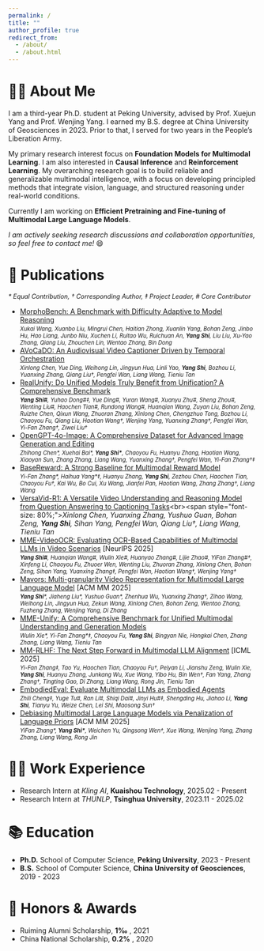 ```yaml
---
permalink: /
title: ""
author_profile: true
redirect_from: 
  - /about/
  - /about.html
---
```


# 👨‍🎓 About Me
I am a third-year Ph.D. student at Peking University, advised by Prof. Xuejun Yang and Prof. Wenjing Yang. I earned my B.S. degree at China University of Geosciences in 2023. Prior to that, I served for two years in the People’s Liberation Army.

My primary research interest focus on **Foundation Models for Multimodal Learning**. I am also interested in **Causal Inference** and **Reinforcement Learning**. My overarching research goal is to build reliable and generalizable multimodal intelligence, with a focus on developing principled methods that integrate vision, language, and structured reasoning under real-world conditions.

Currently I am working on **Efficient Pretraining and Fine-tuning of Multimodal Large Language Models**.

*I am actively seeking research discussions and collaboration opportunities, so feel free to contact me!* 😄


# 📝 Publications
<span style="font-size: 90%;">*\* Equal Contribution, † Corresponding Author, ‡ Project Leader, # Core Contributor*</span>
- [MorphoBench: A Benchmark with Difficulty Adaptive to Model Reasoning](https://www.arxiv.org/abs/2510.14265)<br><span style="font-size: 80%;">*Xukai Wang, Xuanbo Liu, Mingrui Chen, Haitian Zhong, Xuanlin Yang, Bohan Zeng, Jinbo Hu, Hao Liang, Junbo Niu, Xuchen Li, Ruitao Wu, Ruichuan An, **Yang Shi**, Liu Liu, Xu-Yao Zhang, Qiang Liu, Zhouchen Lin, Wentao Zhang, Bin Dong*</span>
- [AVoCaDO: An Audiovisual Video Captioner Driven by Temporal Orchestration](https://arxiv.org/abs/2510.10395)<br><span style="font-size: 80%;">*Xinlong Chen, Yue Ding, Weihong Lin, Jingyun Hua, Linli Yao, **Yang Shi**, Bozhou Li, Yuanxing Zhang, Qiang Liu†, Pengfei Wan, Liang Wang, Tieniu Tan*</span>
- [RealUnify: Do Unified Models Truly Benefit from Unification? A Comprehensive Benchmark](https://arxiv.org/abs/2509.24897)<br><span style="font-size: 80%;">***Yang Shi#**, Yuhao Dong#‡, Yue Ding#, Yuran Wang#, Xuanyu Zhu#, Sheng Zhou#, Wenting Liu#, Haochen Tian#, Rundong Wang#, Huanqian Wang, Zuyan Liu, Bohan Zeng, Ruizhe Chen, Qixun Wang, Zhuoran Zhang, Xinlong Chen, Chengzhuo Tong, Bozhou Li, Chaoyou Fu, Qiang Liu, Haotian Wang†, Wenjing Yang, Yuanxing Zhang†, Pengfei Wan, Yi-Fan Zhang†, Ziwei Liu†*</span>
- [OpenGPT-4o-Image: A Comprehensive Dataset for Advanced Image Generation and Editing](https://arxiv.org/abs/2509.24900)<br><span style="font-size: 80%;">*Zhihong Chen\*, Xuehai Bai\*, **Yang Shi\***, Chaoyou Fu, Huanyu Zhang, Haotian Wang, Xiaoyan Sun, Zhang Zhang, Liang Wang, Yuanxing Zhang†, Pengfei Wan, Yi-Fan Zhang†‡*</span>
- [BaseReward: A Strong Baseline for Multimodal Reward Model](https://arxiv.org/abs/2509.16127)<br><span style="font-size: 80%;">*Yi-Fan Zhang\*, Haihua Yang\*‡, Huanyu Zhang, **Yang Shi**, Zezhou Chen, Haochen Tian, Chaoyou Fu†, Kai Wu, Bo Cui, Xu Wang, Jianfei Pan, Haotian Wang, Zhang Zhang†, Liang Wang*</span>
- [VersaVid-R1: A Versatile Video Understanding and Reasoning Model from Question Answering to Captioning Tasks](https://arxiv.org/abs/2506.09079?)<br><span style="font-size: 80%;">*Xinlong Chen, Yuanxing Zhang, Yushuo Guan, Bohan Zeng, **Yang Shi**, Sihan Yang, Pengfei Wan, Qiang Liu†, Liang Wang, Tieniu Tan*</span>
- [MME-VideoOCR: Evaluating OCR-Based Capabilities of Multimodal LLMs in Video Scenarios](https://mme-videoocr.github.io/) [NeurIPS 2025]<br><span style="font-size: 80%;">***Yang Shi#**, Huanqian Wang#, Wulin Xie#, Huanyao Zhang#, Lijie Zhao#, YiFan Zhang#†, Xinfeng Li, Chaoyou Fu, Zhuoer Wen, Wenting Liu, Zhuoran Zhang, Xinlong Chen, Bohan Zeng, Sihan Yang, Yuanxing Zhang‡, Pengfei Wan, Haotian Wang†, Wenjing Yang†*</span>
- [Mavors: Multi-granularity Video Representation for Multimodal Large Language Model](https://mavors-mllm.github.io/) [ACM MM 2025]<br><span style="font-size: 80%;">***Yang Shi**\*, Jiaheng Liu\*, Yushuo Guan\*, Zhenhua Wu, Yuanxing Zhang†, Zihao Wang, Weihong Lin, Jingyun Hua, Zekun Wang, Xinlong Chen, Bohan Zeng, Wentao Zhang, Fuzheng Zhang, Wenjing Yang, Di Zhang*</span>
- [MME-Unify: A Comprehensive Benchmark for Unified Multimodal Understanding and Generation Models](https://arxiv.org/abs/2504.03641)<br><span style="font-size: 80%;">*Wulin Xie\*, Yi-Fan Zhang\*‡, Chaoyou Fu, **Yang Shi**, Bingyan Nie, Hongkai Chen, Zhang Zhang, Liang Wang, Tieniu Tan*</span>
- [MM-RLHF: The Next Step Forward in Multimodal LLM Alignment](https://arxiv.org/abs/2502.10391) [ICML 2025]<br><span style="font-size: 80%;">*Yi-Fan Zhang‡, Tao Yu, Haochen Tian, Chaoyou Fu†, Peiyan Li, Jianshu Zeng, Wulin Xie, **Yang Shi**, Huanyu Zhang, Junkang Wu, Xue Wang, Yibo Hu, Bin Wen†, Fan Yang, Zhang Zhang†, Tingting Gao, Di Zhang, Liang Wang, Rong Jin, Tieniu Tan*</span>
- [EmbodiedEval: Evaluate Multimodal LLMs as Embodied Agents](https://arxiv.org/abs/2501.11858v1)<br><span style="font-size: 80%;">*Zhili Cheng‡, Yuge Tu\#, Ran Li\#, Shiqi Dai\#, Jinyi Hu\#‡, Shengding Hu, Jiahao Li, **Yang Shi**, Tianyu Yu, Weize Chen, Lei Shi, Maosong Sun†*</span>
- [Debiasing Multimodal Large Language Models via Penalization of Language Priors](https://arxiv.org/abs/2403.05262) [ACM MM 2025]<br><span style="font-size: 80%;">*YiFan Zhang\*, **Yang Shi\***, Weichen Yu, Qingsong Wen†, Xue Wang, Wenjing Yang, Zhang Zhang, Liang Wang, Rong Jin*</span>


# 👨‍💻 Work Experience
- Research Intern at *Kling AI*, **Kuaishou Technology**, 2025.02 - Present
- Research Intern at *THUNLP*, **Tsinghua University**, 2023.11 - 2025.02


# 📚 Education
- **Ph.D.** School of Computer Science, **Peking University**, 2023 - Present
- **B.S.** School of Computer Science, **China University of Geosciences**, 2019 - 2023


# 🌟 Honors & Awards
- Ruiming Alumni Scholarship, **1‰** , 2021
- China National Scholarship, **0.2%** , 2020